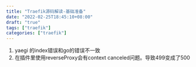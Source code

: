 ```yaml
---
title: "Traefik源码解读-基础准备"
date: "2022-02-25T18:45:10+08:00"
draft: "true"
tags: ["traefik"]
categories: ["traefik"]
---
```


1. yaegi 的index错误和go的错误不一致
2. 在插件里使用reverseProxy会有context canceled问题。导致499变成了500